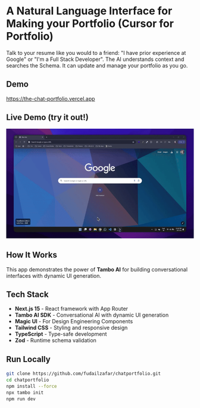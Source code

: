 # A Natural Language Interface for Making your Portfolio (Cursor for Portfolio)

Talk to your resume like you would to a friend: "I have prior experience at Google" or "I'm a Full Stack Developer". The AI understands context and searches the Schema. It can update and manage your portfolio as you go.

## Demo
https://the-chat-portfolio.vercel.app

## Live Demo (try it out!)

[![Watch the demo](demo.gif)](https://tambohack.vercel.app/demo.mp4)

## How It Works

This app demonstrates the power of **Tambo AI** for building conversational interfaces with dynamic UI generation.

## Tech Stack

- **Next.js 15** - React framework with App Router
- **Tambo AI SDK** - Conversational AI with dynamic UI generation
- **Magic UI** - For Design Engineering Components
- **Tailwind CSS** - Styling and responsive design
- **TypeScript** - Type-safe development
- **Zod** - Runtime schema validation

## Run Locally

```bash
git clone https://github.com/fudailzafar/chatportfolio.git
cd chatportfolio
npm install --force
npx tambo init
npm run dev
```
